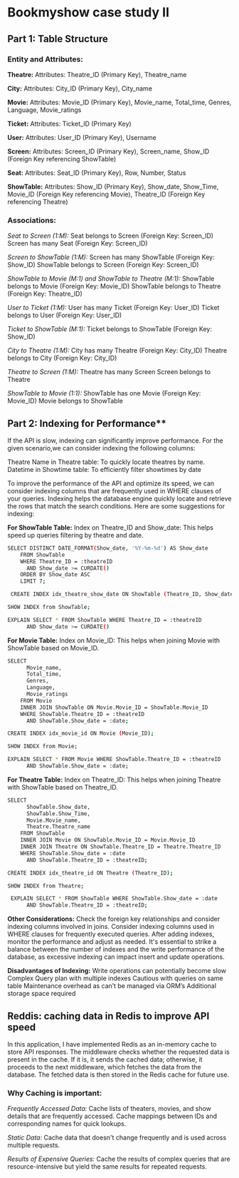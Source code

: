 # Bookmyshow case study II

## Part 1: Table Structure
### Entity and Attributes:

**Theatre:**
Attributes: Theatre_ID (Primary Key), Theatre_name

**City:**
Attributes: City_ID (Primary Key), City_name

**Movie:**
Attributes: Movie_ID (Primary Key), Movie_name, Total_time, Genres, Language, Movie_ratings

**Ticket:**
Attributes: Ticket_ID (Primary Key)

**User:**
Attributes: User_ID (Primary Key), Username

**Screen:**
Attributes: Screen_ID (Primary Key), Screen_name, Show_ID (Foreign Key referencing ShowTable)

**Seat:**
Attributes: Seat_ID (Primary Key), Row, Number, Status

**ShowTable:**
Attributes: Show_ID (Primary Key), Show_date, Show_Time, Movie_ID (Foreign Key referencing Movie), Theatre_ID (Foreign Key referencing Theatre)

### Associations:
*Seat to Screen (1:M):*
Seat belongs to Screen (Foreign Key: Screen_ID)
Screen has many Seat (Foreign Key: Screen_ID)

*Screen to ShowTable (1:M):*
Screen has many ShowTable (Foreign Key: Show_ID)
ShowTable belongs to Screen (Foreign Key: Screen_ID)

*ShowTable to Movie (M:1) and ShowTable to Theatre (M:1):*
ShowTable belongs to Movie (Foreign Key: Movie_ID)
ShowTable belongs to Theatre (Foreign Key: Theatre_ID)

*User to Ticket (1:M):*
User has many Ticket (Foreign Key: User_ID)
Ticket belongs to User (Foreign Key: User_ID)

*Ticket to ShowTable (M:1):*
Ticket belongs to ShowTable (Foreign Key: Show_ID)

*City to Theatre (1:M):*
City has many Theatre (Foreign Key: City_ID)
Theatre belongs to City (Foreign Key: City_ID)

*Theatre to Screen (1:M):*
Theatre has many Screen
Screen belongs to Theatre

*ShowTable to Movie (1:1):*
ShowTable has one Movie (Foreign Key: Movie_ID)
Movie belongs to ShowTable


## Part 2: Indexing for Performance**
If the API is slow, indexing can significantly improve performance. For the given scenario,we can consider indexing the following columns:

Theatre Name in Theatre table: To quickly locate theatres by name.
Datetime in Showtime table: To efficiently filter showtimes by date


To improve the performance of the API and optimize its speed, we can consider indexing columns that are frequently used in WHERE clauses of your queries. Indexing helps the database engine quickly locate and retrieve the rows that match the search conditions. Here are some suggestions for indexing:

**For ShowTable Table:**
   Index on Theatre_ID and Show_date: This helps speed up queries filtering by theatre and date.

```bash
SELECT DISTINCT DATE_FORMAT(Show_date, '%Y-%m-%d') AS Show_date
    FROM ShowTable
    WHERE Theatre_ID = :theatreID
      AND Show_date >= CURDATE()
    ORDER BY Show_date ASC
    LIMIT 7;
```
```bash
 CREATE INDEX idx_theatre_show_date ON ShowTable (Theatre_ID, Show_date);
 ``` 
```bash
SHOW INDEX from ShowTable;
```
```bash 
EXPLAIN SELECT * FROM ShowTable WHERE Theatre_ID = :theatreID
      AND Show_date >= CURDATE()
```


**For Movie Table:**
   Index on Movie_ID: This helps when joining Movie with ShowTable based on Movie_ID.

```bash
SELECT
      Movie_name,
      Total_time,
      Genres,
      Language,
      Movie_ratings
    FROM Movie
    INNER JOIN ShowTable ON Movie.Movie_ID = ShowTable.Movie_ID
    WHERE ShowTable.Theatre_ID = :theatreID
      AND ShowTable.Show_date = :date;
```  
```bash
CREATE INDEX idx_movie_id ON Movie (Movie_ID);
```
```bash
SHOW INDEX from Movie;
```
```bash
EXPLAIN SELECT * FROM Movie WHERE ShowTable.Theatre_ID = :theatreID
      AND ShowTable.Show_date = :date;
```


    


**For Theatre Table:**
   Index on Theatre_ID: This helps when joining Theatre with ShowTable based on Theatre_ID.

```bash
SELECT
      ShowTable.Show_date,
      ShowTable.Show_Time,
      Movie.Movie_name,
      Theatre.Theatre_name
    FROM ShowTable
    INNER JOIN Movie ON ShowTable.Movie_ID = Movie.Movie_ID
    INNER JOIN Theatre ON ShowTable.Theatre_ID = Theatre.Theatre_ID
    WHERE ShowTable.Show_date = :date
      AND ShowTable.Theatre_ID = :theatreID;
```

```bash
CREATE INDEX idx_theatre_id ON Theatre (Theatre_ID);
```
```bash
SHOW INDEX from Theatre;
```
```bash
 EXPLAIN SELECT * FROM ShowTable WHERE ShowTable.Show_date = :date
      AND ShowTable.Theatre_ID = :theatreID;
```

**Other Considerations:**
Check the foreign key relationships and consider indexing columns involved in joins.
Consider indexing columns used in WHERE clauses for frequently executed queries.
After adding indexes, monitor the performance and adjust as needed. It's essential to strike a balance between the number of indexes and the write performance of the database, as excessive indexing can impact insert and update operations.

**Disadvantages of Indexing:**
Write operations can potentially become slow
Complex Query plan with multiple indexes
Cautious with queries on same table
Maintenance overhead as can’t be managed via ORM’s
Additional storage space required


## Reddis:  caching data in Redis to improve API speed

In this application, I have implemented Redis as an in-memory cache to store API responses. The middleware checks whether the requested data is present in the cache. If it is, it sends the cached data; otherwise, it proceeds to the next middleware, which fetches the data from the database. The fetched data is then stored in the Redis cache for future use.

### **Why Caching is important:**

*Frequently Accessed Data:*
Cache lists of theaters, movies, and show details that are frequently accessed.
Cache mappings between IDs and corresponding names for quick lookups.

*Static Data:*
Cache data that doesn't change frequently and is used across multiple requests.

*Results of Expensive Queries:*
Cache the results of complex queries that are resource-intensive but yield the same results for repeated requests.

